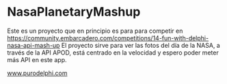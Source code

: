 # NasaPlanetaryMashup
Este es un proyecto que en principio es para para competir en https://community.embarcadero.com/competitions/14-fun-with-delphi-nasa-api-mash-up
El proyecto sirve para ver las fotos del día de la NASA, a través de la API APOD, está centrado en la velocidad y espero poder meter más API 
en este app.

www.purodelphi.com
